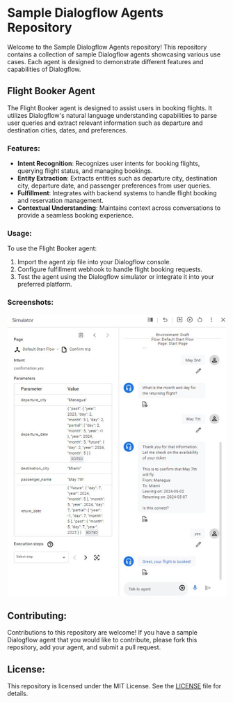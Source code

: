 # Sample Dialogflow Agents Repository

Welcome to the Sample Dialogflow Agents repository! This repository contains a collection of sample Dialogflow agents showcasing various use cases. Each agent is designed to demonstrate different features and capabilities of Dialogflow.

## Flight Booker Agent

The Flight Booker agent is designed to assist users in booking flights. It utilizes Dialogflow's natural language understanding capabilities to parse user queries and extract relevant information such as departure and destination cities, dates, and preferences.

### Features:
- **Intent Recognition**: Recognizes user intents for booking flights, querying flight status, and managing bookings.
- **Entity Extraction**: Extracts entities such as departure city, destination city, departure date, and passenger preferences from user queries.
- **Fulfillment**: Integrates with backend systems to handle flight booking and reservation management.
- **Contextual Understanding**: Maintains context across conversations to provide a seamless booking experience.

### Usage:
To use the Flight Booker agent:
1. Import the agent zip file into your Dialogflow console.
2. Configure fulfillment webhook to handle flight booking requests.
3. Test the agent using the Dialogflow simulator or integrate it into your preferred platform.

### Screenshots:
![Flight Booker Agent](flight_booker.JPG)


## Contributing:
Contributions to this repository are welcome! If you have a sample Dialogflow agent that you would like to contribute, please fork this repository, add your agent, and submit a pull request.

## License:
This repository is licensed under the MIT License. See the [LICENSE](LICENSE) file for details.
